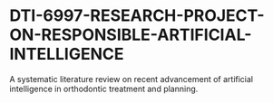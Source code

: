 # DTI-6997-RESEARCH-PROJECT-ON-RESPONSIBLE-ARTIFICIAL-INTELLIGENCE
A systematic literature review on recent advancement of artificial intelligence in orthodontic treatment and planning.
